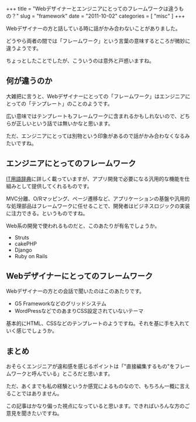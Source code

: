 +++
title = "Webデザイナーとエンジニアにとってのフレームワークは違うもの？"
slug = "framework"
date = "2011-10-02"
categories = [ "misc" ]
+++

Webデザイナーの方と話している時に話がかみ合わないことがありました。

どうやら両者の間では「フレームワーク」という言葉の意味するところが微妙に違うようです。

ちょっとしたことでしたが、こういうのは意外と戸惑いますね。

## 何が違うのか

大雑把に言うと、Webデザイナーにとっての「フレームワーク」はエンジニアにとっての「テンプレート」のことのようです。

広い意味ではテンプレートもフレームワークに含まれるかもしれないので、どちらが正しいという話では無いかなと思います。

ただ、エンジニアにとっては別物という印象があるので話がかみ合わなくなるみたいですね。

## エンジニアにとってのフレームワーク

[IT用語辞典](http://e-words.jp/w/E38395E383ACE383BCE383A0E383AFE383BCE382AF.html)に詳しく載っていますが、アプリ開発で必要になる汎用的な機能を仕組みとして提供してくれるものです。

MVC分離、O/Rマッピング、ページ遷移など、アプリケーションの基盤や汎用的な処理部品はフレームワークに任せることで、開発者はビジネスロジックの実装に注力できる。というものですね。

Web系の開発で使われるものだと、このあたりが有名でしょうか。

- Struts
- cakePHP
- Django
- Ruby on Rails

## Webデザイナーにとってのフレームワーク

Webデザイナーの方との会話で聞いたのはこのあたりです。

- G5 Frameworkなどのグリッドシステム
- WordPressなどでのあまりCSS設定されていないテーマ

基本的にHTML、CSSなどのテンプレートのようですね。それを基に手を入れていく感じでしょうか。

## まとめ

おそらくエンジニアが違和感を感じるポイントは「"直接編集するもの"をフレームワークと呼んでいる」ところだと思います。

ただ、あくまでも私の経験というか感覚によるものなので、もちろん一概に言えることではありません。

この記事はかなり偏った視点になっていると思います。できればいろんな方のご意見を聞きたいですね。

